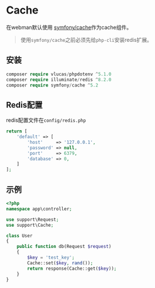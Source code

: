 # Cache

在webman默认使用 [symfony/cache](https://github.com/symfony/cache)作为cache组件。

> 使用`symfony/cache`之前必须先给`php-cli`安装redis扩展。

## 安装
```php
composer require vlucas/phpdotenv ^5.1.0
composer require illuminate/redis ^8.2.0
composer require symfony/cache ^5.2
```

## Redis配置
redis配置文件在`config/redis.php`
```php
return [
    'default' => [
        'host'     => '127.0.0.1',
        'password' => null,
        'port'     => 6379,
        'database' => 0,
    ]
];
```

## 示例
```php
<?php
namespace app\controller;

use support\Request;
use support\Cache;

class User
{
    public function db(Request $request)
    {
        $key = 'test_key';
        Cache::set($key, rand());
        return response(Cache::get($key));
    }
}
```
